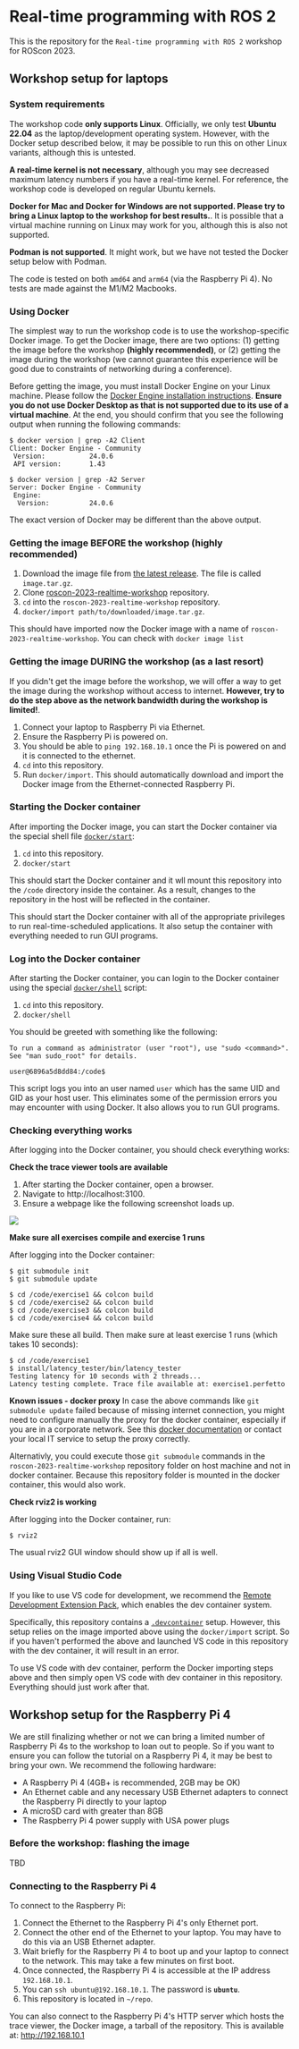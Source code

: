 Real-time programming with ROS 2
================================

This is the repository for the `Real-time programming with ROS 2` workshop for
ROScon 2023.

Workshop setup for laptops
--------------------------

### System requirements

The workshop code **only supports Linux**. Officially, we only test **Ubuntu
22.04** as the laptop/development operating system. However, with the Docker
setup described below, it may be possible to run this on other Linux variants,
although this is untested.

**A real-time kernel is not necessary**, although you may see decreased maximum
latency numbers if you have a real-time kernel. For reference, the workshop code
is developed on regular Ubuntu kernels.

**Docker for Mac and Docker for Windows are not supported. Please try to bring a
Linux laptop to the workshop for best results.**. It is possible that a virtual
machine running on Linux may work for you, although this is also not supported.

**Podman is not supported**. It might work, but we have not tested the Docker
setup below with Podman.

The code is tested on both `amd64` and `arm64` (via the Raspberry Pi 4). No
tests are made against the M1/M2 Macbooks.

### Using Docker

The simplest way to run the workshop code is to use the workshop-specific Docker
image. To get the Docker image, there are two options: (1) getting the image
before the workshop **(highly recommended)**, or (2) getting the image during
the workshop (we cannot guarantee this experience will be good due to
constraints of networking during a conference).

Before getting the image, you must install Docker Engine on your Linux machine.
Please follow the [Docker Engine installation instructions][docker-install].
**Ensure you do not use Docker Desktop as that is not supported due to its use
of a virtual machine**. At the end, you should confirm that you see the
following output when running the following commands:

```console
$ docker version | grep -A2 Client
Client: Docker Engine - Community
 Version:           24.0.6
 API version:       1.43

$ docker version | grep -A2 Server
Server: Docker Engine - Community
 Engine:
  Version:          24.0.6
```

The exact version of Docker may be different than the above output.

[docker-install]: https://docs.docker.com/engine/install/ubuntu/

### Getting the image BEFORE the workshop (highly recommended)

1. Download the image file from [the latest release](https://github.com/ros-realtime/roscon-2023-realtime-workshop/releases/latest). The file is called `image.tar.gz`.
2. Clone [roscon-2023-realtime-workshop](https://github.com/ros-realtime/roscon-2023-realtime-workshop) repository.
3. `cd` into the `roscon-2023-realtime-workshop` repository.
4. `docker/import path/to/downloaded/image.tar.gz`.

This should have imported now the Docker image with a name of `roscon-2023-realtime-workshop`. You can check with `docker image list`

### Getting the image DURING the workshop (as a last resort)

If you didn't get the image before the workshop, we will offer a way to get the
image during the workshop without access to internet. **However, try to do the
step above as the network bandwidth during the workshop is limited!**.

1. Connect your laptop to Raspberry Pi via Ethernet.
2. Ensure the Raspberry Pi is powered on.
3. You should be able to `ping 192.168.10.1` once the Pi is powered on and it is connected to the ethernet.
4. `cd` into this repository.
5. Run `docker/import`. This should automatically download and import the Docker image from the Ethernet-connected Raspberry Pi.

### Starting the Docker container

After importing the Docker image, you can start the Docker container via the
special shell file [`docker/start`](docker/start):

1. `cd` into this repository.
2. `docker/start`

This should start the Docker container and it wll mount this repository into the
`/code` directory inside the container. As a result, changes to the repository
in the host will be reflected in the container.

This should start the Docker container with all of the appropriate privileges to
run real-time-scheduled applications. It also setup the container with
everything needed to run GUI programs.

### Log into the Docker container

After starting the Docker container, you can login to the Docker container using
the special [`docker/shell`](docker/shell) script:

1. `cd` into this repository.
2. `docker/shell`

You should be greeted with something like the following:

```
To run a command as administrator (user "root"), use "sudo <command>".
See "man sudo_root" for details.

user@6896a5d8dd84:/code$
```

This script logs you into an user named `user` which has the same UID and GID as
your host user. This eliminates some of the permission errors you may encounter
with using Docker. It also allows you to run GUI programs.

### Checking everything works

After logging into the Docker container, you should check everything works:

**Check the trace viewer tools are available**

1. After starting the Docker container, open a browser.
2. Navigate to http://localhost:3100.
3. Ensure a webpage like the following screenshot loads up.

![](imgs/perfetto.png)

**Make sure all exercises compile and exercise 1 runs**

After logging into the Docker container:

```console
$ git submodule init
$ git submodule update
```

```console
$ cd /code/exercise1 && colcon build
$ cd /code/exercise2 && colcon build
$ cd /code/exercise3 && colcon build
$ cd /code/exercise4 && colcon build
```

Make sure these all build. Then make sure at least exercise 1 runs (which takes
10 seconds):

```console
$ cd /code/exercise1
$ install/latency_tester/bin/latency_tester
Testing latency for 10 seconds with 2 threads...
Latency testing complete. Trace file available at: exercise1.perfetto
```

**Known issues - docker proxy**
In case the above commands like `git submodule update` failed because of missing internet connection, you might need to configure manually the proxy for the docker container, especially if you are in a corporate network. See this [docker documentation](https://docs.docker.com/network/proxy/) or contact your local IT service to setup the proxy correctly.

Alternativly, you could execute those `git submodule` commands in the `roscon-2023-realtime-workshop` repository folder on host machine and not in docker container. Because this repository folder is mounted in the docker container, this would also work.

**Check rviz2 is working**

After logging into the Docker container, run:

```console
$ rviz2
```

The usual rviz2 GUI window should show up if all is well.

### Using Visual Studio Code

If you like to use VS code for development, we recommend the [Remote Development Extension Pack](https://marketplace.visualstudio.com/items?itemName=ms-vscode-remote.vscode-remote-extensionpack), which enables the dev container system.

Specifically, this repository contains a [`.devcontainer`](.devcontainer) setup.
However, this setup relies on the image imported above using the `docker/import`
script. So if you haven't performed the above and launched VS code in this
repository with the dev container, it will result in an error.

To use VS code with dev container, perform the Docker importing steps above and
then simply open VS code with dev container in this repository. Everything
should just work after that.

Workshop setup for the Raspberry Pi 4
-------------------------------------

We are still finalizing whether or not we can bring a limited number of
Raspberry Pi 4s to the workshop to loan out to people. So if you want to ensure
you can follow the tutorial on a Raspberry Pi 4, it may be best to bring your
own. We recommend the following hardware:

- A Raspberry Pi 4 (4GB+ is recommended, 2GB may be OK)
- An Ethernet cable and any necessary USB Ethernet adapters to connect the Raspberry Pi directly to your laptop
- A microSD card with greater than 8GB
- The Raspberry Pi 4 power supply with USA power plugs

### Before the workshop: flashing the image

TBD

### Connecting to the Raspberry Pi 4

To connect to the Raspberry Pi:

1. Connect the Ethernet to the Raspberry Pi 4's only Ethernet port.
2. Connect the other end of the Ethernet to your laptop. You may have to do this via an USB Ethernet adapter.
3. Wait briefly for the Raspberry Pi 4 to boot up and your laptop to connect to the network. This may take a few minutes on first boot.
4. Once connected, the Raspberry Pi 4 is accessible at the IP address `192.168.10.1`.
5. You can `ssh ubuntu@192.168.10.1`. The password is **`ubuntu`**.
6. This repository is located in `~/repo`.

You can also connect to the Raspberry Pi 4's HTTP server which hosts the trace
viewer, the Docker image, a tarball of the repository. This is available at:
http://192.168.10.1
